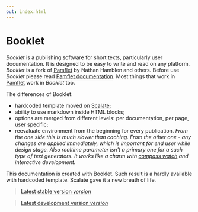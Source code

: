 ```yaml
---
out: index.html
---
```


Booklet
=======

*Booklet* is a publishing software for short texts, particularly user documentation. It is designed to be easy to write and read on any platform.
*Booklet* is a fork of [Pamflet][pf] by Nathan Hamblen and others. Before use *Booklet* please read [Pamflet documentation][pd]. Most things that work
in [Pamflet][pf] work in *Booklet* too.

The differences of Booklet:

* hardcoded template moved on [Scalate][sl];
* ability to use markdown inside HTML blocks;
* options are merged from different levels: per documentation, per page, user specific;
* reevaluate environment from the beginning for every publication. *From the one side this is much slower than caching. From the other one - any changes are applied immediately, which is important for end user while design stage. Also realtime parameter isn't a primary one for a such type of text generators. It works like a charm with [compass watch][cw] and interactive development.*

This documentation is created with Booklet. Such result is a hardly available with hardcoded template. Scalate gave it a new breath of life.

> [Latest stable version $version$]($stable$)

> [Latest development version $version$]($development$)

[pf]: https://github.com/n8han/pamflet
[pd]: http://pamflet.databinder.net
[sl]: http://scalate.fusesource.org/
[cw]: http://compass-style.org/help/tutorials/command-line/
